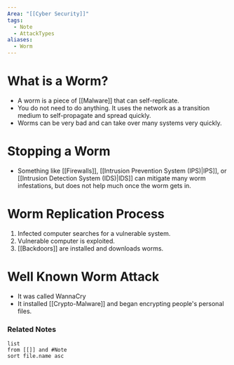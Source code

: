 ```yaml
---
Area: "[[Cyber Security]]"
tags:
  - Note
  - AttackTypes
aliases:
  - Worm
---
```

# What is a Worm?
- A worm is a piece of [[Malware]] that can self-replicate.
- You do not need to do anything. It uses the network as a transition medium to self-propagate and spread quickly.
- Worms can be very bad and can take over many systems very quickly.

# Stopping a Worm
- Something like [[Firewalls]], [[Intrusion Prevention System (IPS)|IPS]], or [[Intrusion Detection System (IDS)|IDS]] can mitigate many worm infestations, but does not help much once the worm gets in.

# Worm Replication Process
1. Infected computer searches for a vulnerable system.
2. Vulnerable computer is exploited.
3. [[Backdoors]] are installed and downloads worms.

# Well Known Worm Attack
- It was called WannaCry
- It installed [[Crypto-Malware]] and began encrypting people's personal files.


### Related Notes
```dataview
list
from [[]] and #Note 
sort file.name asc
```
